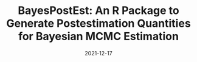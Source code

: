 ---
title: "BayesPostEst: An R Package to Generate Postestimation Quantities for Bayesian MCMC Estimation"
collection: publications
permalink: /publication/2019-bayespostest
date: 2021-12-17
venue: 'Mathematical Morphology - Theory and Applications'
paperurl: '/files/papers/2021_MMTA_RobustObjectDetection.pdf'
link: 'https://doi.org/10.1515/mathm-2020-0111'
slides: 
code: 
github: 
citation: 'Fraser Macfarlane, Paul Murray, Stephen Marshall, Benjamin Perret, Adrian N. Evans and Henry White, "Robust object detection in colour images using a multivariate percentage occupancy hit-or-miss transform," <i>Mathematical Morphology - Theory and Applications</i>, 5 (1). pp. 128-152. ISSN 2353-3390'
---